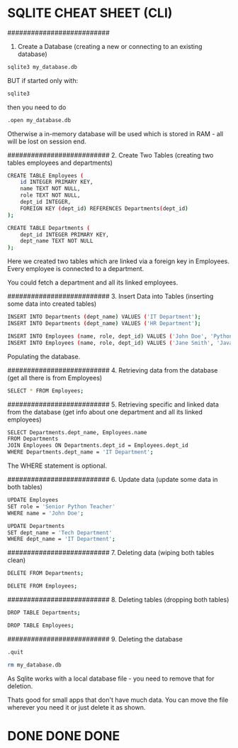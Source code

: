 # SQLITE CHEAT SHEET (CLI)
##########################
1. Create a Database
(creating a new or connecting to an existing database)

```bash
sqlite3 my_database.db
```

BUT if started only with:

```bash
sqlite3
```

then you need to do
```bash
.open my_database.db
```

Otherwise a in-memory database will be used which
is stored in RAM - all will be lost on session end.

##########################
2. Create Two Tables
(creating two tables employees and departments)

```bash
CREATE TABLE Employees (
    id INTEGER PRIMARY KEY,
    name TEXT NOT NULL,
    role TEXT NOT NULL,
    dept_id INTEGER,
    FOREIGN KEY (dept_id) REFERENCES Departments(dept_id)
);

CREATE TABLE Departments (
    dept_id INTEGER PRIMARY KEY,
    dept_name TEXT NOT NULL
);

```
Here we created two tables which are linked via a foreign key in Employees. 
Every employee is connected to a department. 

You could fetch a department and all its linked employees.

##########################
3. Insert Data into Tables
(inserting some data into created tables)

```bash
INSERT INTO Departments (dept_name) VALUES ('IT Department');
INSERT INTO Departments (dept_name) VALUES ('HR Department');

INSERT INTO Employees (name, role, dept_id) VALUES ('John Doe', 'Python Teacher', 1);
INSERT INTO Employees (name, role, dept_id) VALUES ('Jane Smith', 'Java Teacher', 1);
```

Populating the database.

##########################
4. Retrieving data from the database
(get all there is from Employees)

```bash
SELECT * FROM Employees;
```

##########################
5.  Retrieving specific and linked data from the database
(get info about one department and all its linked employees)

```bash
SELECT Departments.dept_name, Employees.name 
FROM Departments
JOIN Employees ON Departments.dept_id = Employees.dept_id
WHERE Departments.dept_name = 'IT Department';
```
The WHERE statement is optional.

##########################
6. Update data
(update some data in both tables)

```bash
UPDATE Employees
SET role = 'Senior Python Teacher'
WHERE name = 'John Doe';

UPDATE Departments
SET dept_name = 'Tech Department'
WHERE dept_name = 'IT Department';
```
##########################
7. Deleting data
(wiping both tables clean)

```bash
DELETE FROM Departments;

DELETE FROM Employees;
```

##########################
8. Deleting tables
(dropping both tables)

```bash
DROP TABLE Departments;

DROP TABLE Employees;
```

##########################
9. Deleting the database

```bash
.quit

rm my_database.db
```

As Sqlite works with a local database file - you need to remove that for deletion.

Thats good for small apps that don't have much data. You can move the file wherever you need it or just delete it as shown.

# DONE DONE DONE